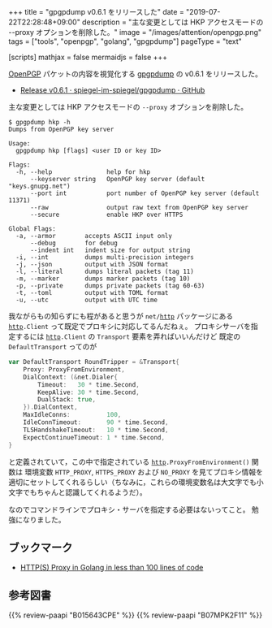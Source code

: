 +++
title = "gpgpdump v0.6.1 をリリースした"
date =  "2019-07-22T22:28:48+09:00"
description = "主な変更としては HKP アクセスモードの --proxy オプションを削除した。"
image = "/images/attention/openpgp.png"
tags = ["tools", "openpgp", "golang", "gpgpdump"]
pageType = "text"

[scripts]
  mathjax = false
  mermaidjs = false
+++

[OpenPGP] パケットの内容を視覚化する [gpgpdump] の v0.6.1 をリリースした。

- [Release v0.6.1 · spiegel-im-spiegel/gpgpdump · GitHub](https://github.com/spiegel-im-spiegel/gpgpdump/releases/tag/v0.6.1)

主な変更としては HKP アクセスモードの `--proxy` オプションを削除した。

```text
$ gpgpdump hkp -h
Dumps from OpenPGP key server

Usage:
  gpgpdump hkp [flags] <user ID or key ID>

Flags:
  -h, --help               help for hkp
      --keyserver string   OpenPGP key server (default "keys.gnupg.net")
      --port int           port number of OpenPGP key server (default 11371)
      --raw                output raw text from OpenPGP key server
      --secure             enable HKP over HTTPS

Global Flags:
  -a, --armor        accepts ASCII input only
      --debug        for debug
      --indent int   indent size for output string
  -i, --int          dumps multi-precision integers
  -j, --json         output with JSON format
  -l, --literal      dumps literal packets (tag 11)
  -m, --marker       dumps marker packets (tag 10)
  -p, --private      dumps private packets (tag 60-63)
  -t, --toml         output with TOML format
  -u, --utc          output with UTC time
```

我ながらもの知らずにも程があると思うが `net/`[`http`] パッケージにある [`http`]`.Client` って既定でプロキシに対応してるんだねぇ。
プロキシサーバを指定するには [`http`]`.Client` の `Transport` 要素を弄ればいいんだけど 既定の `DefaultTransport` ってのが

```go
var DefaultTransport RoundTripper = &Transport{
	Proxy: ProxyFromEnvironment,
	DialContext: (&net.Dialer{
		Timeout:   30 * time.Second,
		KeepAlive: 30 * time.Second,
		DualStack: true,
	}).DialContext,
	MaxIdleConns:          100,
	IdleConnTimeout:       90 * time.Second,
	TLSHandshakeTimeout:   10 * time.Second,
	ExpectContinueTimeout: 1 * time.Second,
}
```

と定義されていて，この中で指定されている [`http`]`.ProxyFromEnvironment()` 関数は 環境変数 `HTTP_PROXY`, `HTTPS_PROXY` および `NO_PROXY` を見てプロキシ情報を適切にセットしてくれるらしい（ちなみに，これらの環境変数名は大文字でも小文字でもちゃんと認識してくれるようだ）。

なのでコマンドラインでプロキシ・サーバを指定する必要はないってこと。
勉強になりました。

## ブックマーク

- [HTTP(S) Proxy in Golang in less than 100 lines of code](https://medium.com/@mlowicki/http-s-proxy-in-golang-in-less-than-100-lines-of-code-6a51c2f2c38c)

[gpgpdump]: https://github.com/spiegel-im-spiegel/gpgpdump "spiegel-im-spiegel/gpgpdump: OpenPGP packet visualizer"
[pgpdump]: http://www.mew.org/~kazu/proj/pgpdump/ "pgpdump"
[OpenPGP]: http://openpgp.org/
[GnuPG]: https://gnupg.org/ "The GNU Privacy Guard"
[Go 言語]: https://golang.org/ "The Go Programming Language"
[`http`]: https://golang.org/pkg/net/http/ "http - The Go Programming Language"

## 参考図書

{{% review-paapi "B015643CPE" %}} <!-- 暗号技術入門 第3版 -->
{{% review-paapi "B07MPK2F11" %}} <!-- クレイジーキャッツ・スーパー・デラックス -->
